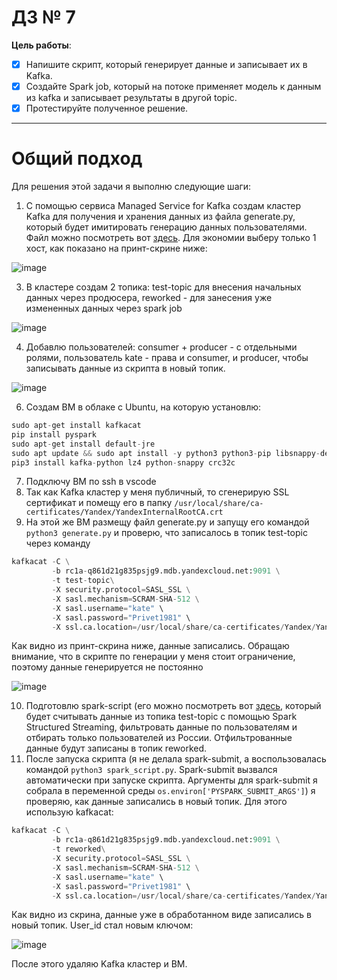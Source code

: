 # ДЗ № 7
**Цель работы**:
- [x] Напишите скрипт, который генерирует данные и записывает их в Kafka.
- [x] Создайте Spark job, который на потоке применяет модель к данным из kafka и записывает результаты в другой topic.
- [x] Протестируйте полученное решение.
<hr>

# Общий подход
Для решения этой задачи я выполню следующие шаги:

1. С помощью сервиса Managed Service for Kafka создам кластер Kafka для получения и хранения данных из файла generate.py, который будет имитировать генерацию данных пользователями. Файл можно посмотреть вот [здесь](https://github.com/shakhovak/MLOps_HW/blob/master/HW_7/generate.py). Для экономии выберу только 1 хост, как показано на принт-скрине ниже:

![image](https://github.com/shakhovak/MLOps_HW/assets/89096305/dd36415a-352c-49bf-8188-ae60d74d436c)

3. В кластере создам 2 топика: test-topic для внесения начальных данных через продюсера, reworked - для занесения уже измененных данных через spark job
   
![image](https://github.com/shakhovak/MLOps_HW/assets/89096305/2b12224f-8170-4802-b9e4-2f07b7f37a29)

4. Добавлю пользователей: consumer + producer - с отдельными ролями, пользователь kate - права и consumer, и producer, чтобы записывать данные из скрипта в новый топик.
   
![image](https://github.com/shakhovak/MLOps_HW/assets/89096305/d465d0c7-18ac-494b-bdaf-c0bde581402d)

6. Создам ВМ в облаке с Ubuntu, на которую установлю:
```python
sudo apt-get install kafkacat
pip install pyspark
sudo apt-get install default-jre
sudo apt update && sudo apt install -y python3 python3-pip libsnappy-dev && \
pip3 install kafka-python lz4 python-snappy crc32c
```
7. Подключу ВМ по ssh в vscode
8. Так как Kafka кластер у меня публичный, то сгенерирую SSL сертификат и помещу его в папку ```/usr/local/share/ca-certificates/Yandex/YandexInternalRootCA.crt```
9. На этой же ВМ размещу файл generate.py и запущу его командой ```python3 generate.py``` и проверю, что записалось в топик test-topic через команду
```python
kafkacat -C \
         -b rc1a-q861d21g835psjg9.mdb.yandexcloud.net:9091 \
         -t test-topic\
         -X security.protocol=SASL_SSL \
         -X sasl.mechanism=SCRAM-SHA-512 \
         -X sasl.username="kate" \
         -X sasl.password="Privet1981" \
         -X ssl.ca.location=/usr/local/share/ca-certificates/Yandex/YandexInternalRootCA.crt -Z -K:
```
Как видно из принт-скрина ниже, данные записались. Обращаю внимание, что в скрипте по генерации у меня стоит ограничение, поэтому данные генерируется не постоянно

![image](https://github.com/shakhovak/MLOps_HW/assets/89096305/9107363f-4478-4f4a-a5e9-11fe4cd9c76f)

10. Подготовлю spark-script (его можно посмотреть вот [здесь](https://github.com/shakhovak/MLOps_HW/blob/master/HW_7/spark_script.py), который будет считывать данные из топика test-topic с помощью Spark Structured Streaming, фильтровать данные по пользователям и отбирать только пользователей из России. Отфильтрованные данные будут записаны в топик reworked.
11. После запуска скрипта (я не делала spark-submit, а воспользовалась командой ```python3 spark_script.py```. Spark-submit вызвался автоматически при запуске скрипта. Аргументы для spark-submit я собрала в переменной среды ```os.environ['PYSPARK_SUBMIT_ARGS']```) я проверяю, как данные записались в новый топик. Для этого использую kafkacat:

```python
kafkacat -C \
         -b rc1a-q861d21g835psjg9.mdb.yandexcloud.net:9091 \
         -t reworked\
         -X security.protocol=SASL_SSL \
         -X sasl.mechanism=SCRAM-SHA-512 \
         -X sasl.username="kate" \
         -X sasl.password="Privet1981" \
         -X ssl.ca.location=/usr/local/share/ca-certificates/Yandex/YandexInternalRootCA.crt -Z -K:
```
Как видно из скрина, данные уже в обработанном виде записались в новый топик. User_id стал новым ключом:

![image](https://github.com/shakhovak/MLOps_HW/assets/89096305/30b25630-8ad0-4e08-8f49-b3a0f1b623cb)

После этого удаляю Kafka кластер и ВМ.



